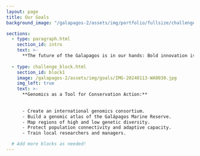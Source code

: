 ```yaml
---
layout: page
title: Our Goals
background_image: "/galapagos-2/assets/img/portfolio/fullsize/challenge_header.jpg"

sections:
  - type: paragraph.html
    section_id: intro
    text: >-
      **The future of the Galapagos is in our hands: Bold innovation is the only path forward.**
      
  - type: challenge_block.html
    section_id: block1
    image: /galapagos-2/assets/img/goals/IMG-20240113-WA0030.jpg
    img_left: true
    text: >-
      **Genomics as a Tool for Conservation Action:**  
    
    
      - Create an international genomics consortium.
      - Build a genomic atlas of the Galápagos Marine Reserve.
      - Map regions of high and low genetic diversity.
      - Protect population connectivity and adaptive capacity.
      - Train local researchers and managers.

  # Add more blocks as needed!
---
```

